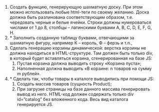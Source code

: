 1. Создать функцию, генерирующую шахматную доску. При этом можно использовать любые html-теги по своему желанию. Доска должна быть разлинована соответствующим образом, т.е. чередовать черные и белые ячейки. Строки должны нумероваться числами от 1 до 8, столбцы – латинскими буквами A, B, C, D, E, F, G, H.
2. \* Заполнить созданную таблицу буквами, отвечающими за шахматную фигуру, например К – король, Ф – ферзь и т.п.,
3. Сделать генерацию корзины динамической: верстка корзины не должна находиться в HTML-структуре. Там должен быть только div, в который будет вставляться корзина, сгенерированная на базе JS:
    1. Пустая корзина должна выводить строку «Корзина пуста»;
    2. Наполненная должна выводить «В корзине: n товаров на сумму m рублей».
4. \* Сделать так, чтобы товары в каталоге выводились при помощи JS:
    1. Создать массив товаров (сущность Product);
    2. При загрузке страницы на базе данного массива генерировать вывод из него. HTML-код должен содержать только div id=”catalog” без вложенного кода. Весь вид каталога генерируется JS.